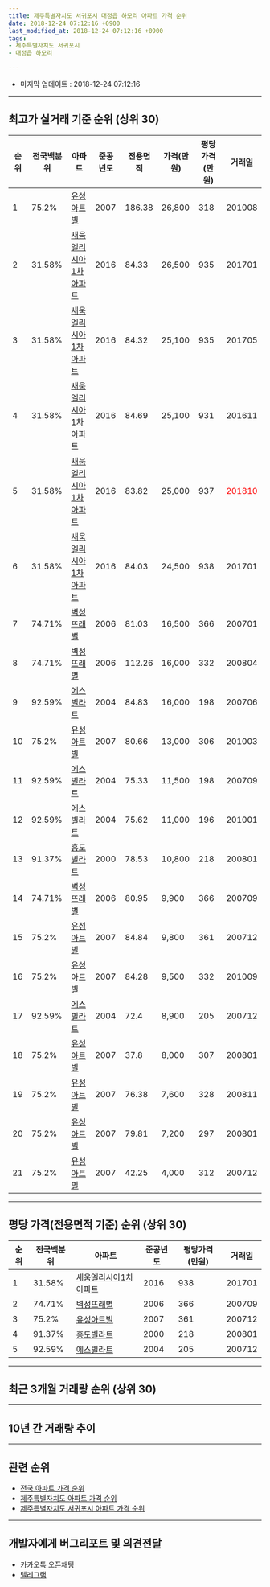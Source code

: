 ```yaml
---
title: 제주특별자치도 서귀포시 대정읍 하모리 아파트 가격 순위
date: 2018-12-24 07:12:16 +0900
last_modified_at: 2018-12-24 07:12:16 +0900
tags:
- 제주특별자치도 서귀포시
- 대정읍 하모리

---
```


* 마지막 업데이트 : 2018-12-24 07:12:16

---

## 최고가 실거래 기준 순위 (상위 30)


|순위|전국백분위|아파트|준공년도|전용면적|가격(만원)|평당가격(만원)|거래일|
|---|---|---|---|---|---|---|---|
|1|75.2%|[유성아트빌](https://search.naver.com/search.naver?query=%EC%A0%9C%EC%A3%BC%ED%8A%B9%EB%B3%84%EC%9E%90%EC%B9%98%EB%8F%84+%EC%84%9C%EA%B7%80%ED%8F%AC%EC%8B%9C+%EB%8C%80%EC%A0%95%EC%9D%8D+%ED%95%98%EB%AA%A8%EB%A6%AC+%EC%9C%A0%EC%84%B1%EC%95%84%ED%8A%B8%EB%B9%8C)|2007|186.38|26,800|318|201008|
|2|31.58%|[새움엘리시아1차 아파트](https://search.naver.com/search.naver?query=%EC%A0%9C%EC%A3%BC%ED%8A%B9%EB%B3%84%EC%9E%90%EC%B9%98%EB%8F%84+%EC%84%9C%EA%B7%80%ED%8F%AC%EC%8B%9C+%EB%8C%80%EC%A0%95%EC%9D%8D+%ED%95%98%EB%AA%A8%EB%A6%AC+%EC%83%88%EC%9B%80%EC%97%98%EB%A6%AC%EC%8B%9C%EC%95%841%EC%B0%A8+%EC%95%84%ED%8C%8C%ED%8A%B8)|2016|84.33|26,500|935|201701|
|3|31.58%|[새움엘리시아1차 아파트](https://search.naver.com/search.naver?query=%EC%A0%9C%EC%A3%BC%ED%8A%B9%EB%B3%84%EC%9E%90%EC%B9%98%EB%8F%84+%EC%84%9C%EA%B7%80%ED%8F%AC%EC%8B%9C+%EB%8C%80%EC%A0%95%EC%9D%8D+%ED%95%98%EB%AA%A8%EB%A6%AC+%EC%83%88%EC%9B%80%EC%97%98%EB%A6%AC%EC%8B%9C%EC%95%841%EC%B0%A8+%EC%95%84%ED%8C%8C%ED%8A%B8)|2016|84.32|25,100|935|201705|
|4|31.58%|[새움엘리시아1차 아파트](https://search.naver.com/search.naver?query=%EC%A0%9C%EC%A3%BC%ED%8A%B9%EB%B3%84%EC%9E%90%EC%B9%98%EB%8F%84+%EC%84%9C%EA%B7%80%ED%8F%AC%EC%8B%9C+%EB%8C%80%EC%A0%95%EC%9D%8D+%ED%95%98%EB%AA%A8%EB%A6%AC+%EC%83%88%EC%9B%80%EC%97%98%EB%A6%AC%EC%8B%9C%EC%95%841%EC%B0%A8+%EC%95%84%ED%8C%8C%ED%8A%B8)|2016|84.69|25,100|931|201611|
|5|31.58%|[새움엘리시아1차 아파트](https://search.naver.com/search.naver?query=%EC%A0%9C%EC%A3%BC%ED%8A%B9%EB%B3%84%EC%9E%90%EC%B9%98%EB%8F%84+%EC%84%9C%EA%B7%80%ED%8F%AC%EC%8B%9C+%EB%8C%80%EC%A0%95%EC%9D%8D+%ED%95%98%EB%AA%A8%EB%A6%AC+%EC%83%88%EC%9B%80%EC%97%98%EB%A6%AC%EC%8B%9C%EC%95%841%EC%B0%A8+%EC%95%84%ED%8C%8C%ED%8A%B8)|2016|83.82|25,000|937|<span style="color:red">201810</span>|
|6|31.58%|[새움엘리시아1차 아파트](https://search.naver.com/search.naver?query=%EC%A0%9C%EC%A3%BC%ED%8A%B9%EB%B3%84%EC%9E%90%EC%B9%98%EB%8F%84+%EC%84%9C%EA%B7%80%ED%8F%AC%EC%8B%9C+%EB%8C%80%EC%A0%95%EC%9D%8D+%ED%95%98%EB%AA%A8%EB%A6%AC+%EC%83%88%EC%9B%80%EC%97%98%EB%A6%AC%EC%8B%9C%EC%95%841%EC%B0%A8+%EC%95%84%ED%8C%8C%ED%8A%B8)|2016|84.03|24,500|938|201701|
|7|74.71%|[벽성뜨래별](https://search.naver.com/search.naver?query=%EC%A0%9C%EC%A3%BC%ED%8A%B9%EB%B3%84%EC%9E%90%EC%B9%98%EB%8F%84+%EC%84%9C%EA%B7%80%ED%8F%AC%EC%8B%9C+%EB%8C%80%EC%A0%95%EC%9D%8D+%ED%95%98%EB%AA%A8%EB%A6%AC+%EB%B2%BD%EC%84%B1%EB%9C%A8%EB%9E%98%EB%B3%84)|2006|81.03|16,500|366|200701|
|8|74.71%|[벽성뜨래별](https://search.naver.com/search.naver?query=%EC%A0%9C%EC%A3%BC%ED%8A%B9%EB%B3%84%EC%9E%90%EC%B9%98%EB%8F%84+%EC%84%9C%EA%B7%80%ED%8F%AC%EC%8B%9C+%EB%8C%80%EC%A0%95%EC%9D%8D+%ED%95%98%EB%AA%A8%EB%A6%AC+%EB%B2%BD%EC%84%B1%EB%9C%A8%EB%9E%98%EB%B3%84)|2006|112.26|16,000|332|200804|
|9|92.59%|[에스빌라트](https://search.naver.com/search.naver?query=%EC%A0%9C%EC%A3%BC%ED%8A%B9%EB%B3%84%EC%9E%90%EC%B9%98%EB%8F%84+%EC%84%9C%EA%B7%80%ED%8F%AC%EC%8B%9C+%EB%8C%80%EC%A0%95%EC%9D%8D+%ED%95%98%EB%AA%A8%EB%A6%AC+%EC%97%90%EC%8A%A4%EB%B9%8C%EB%9D%BC%ED%8A%B8)|2004|84.83|16,000|198|200706|
|10|75.2%|[유성아트빌](https://search.naver.com/search.naver?query=%EC%A0%9C%EC%A3%BC%ED%8A%B9%EB%B3%84%EC%9E%90%EC%B9%98%EB%8F%84+%EC%84%9C%EA%B7%80%ED%8F%AC%EC%8B%9C+%EB%8C%80%EC%A0%95%EC%9D%8D+%ED%95%98%EB%AA%A8%EB%A6%AC+%EC%9C%A0%EC%84%B1%EC%95%84%ED%8A%B8%EB%B9%8C)|2007|80.66|13,000|306|201003|
|11|92.59%|[에스빌라트](https://search.naver.com/search.naver?query=%EC%A0%9C%EC%A3%BC%ED%8A%B9%EB%B3%84%EC%9E%90%EC%B9%98%EB%8F%84+%EC%84%9C%EA%B7%80%ED%8F%AC%EC%8B%9C+%EB%8C%80%EC%A0%95%EC%9D%8D+%ED%95%98%EB%AA%A8%EB%A6%AC+%EC%97%90%EC%8A%A4%EB%B9%8C%EB%9D%BC%ED%8A%B8)|2004|75.33|11,500|198|200709|
|12|92.59%|[에스빌라트](https://search.naver.com/search.naver?query=%EC%A0%9C%EC%A3%BC%ED%8A%B9%EB%B3%84%EC%9E%90%EC%B9%98%EB%8F%84+%EC%84%9C%EA%B7%80%ED%8F%AC%EC%8B%9C+%EB%8C%80%EC%A0%95%EC%9D%8D+%ED%95%98%EB%AA%A8%EB%A6%AC+%EC%97%90%EC%8A%A4%EB%B9%8C%EB%9D%BC%ED%8A%B8)|2004|75.62|11,000|196|201001|
|13|91.37%|[흥도빌라트](https://search.naver.com/search.naver?query=%EC%A0%9C%EC%A3%BC%ED%8A%B9%EB%B3%84%EC%9E%90%EC%B9%98%EB%8F%84+%EC%84%9C%EA%B7%80%ED%8F%AC%EC%8B%9C+%EB%8C%80%EC%A0%95%EC%9D%8D+%ED%95%98%EB%AA%A8%EB%A6%AC+%ED%9D%A5%EB%8F%84%EB%B9%8C%EB%9D%BC%ED%8A%B8)|2000|78.53|10,800|218|200801|
|14|74.71%|[벽성뜨래별](https://search.naver.com/search.naver?query=%EC%A0%9C%EC%A3%BC%ED%8A%B9%EB%B3%84%EC%9E%90%EC%B9%98%EB%8F%84+%EC%84%9C%EA%B7%80%ED%8F%AC%EC%8B%9C+%EB%8C%80%EC%A0%95%EC%9D%8D+%ED%95%98%EB%AA%A8%EB%A6%AC+%EB%B2%BD%EC%84%B1%EB%9C%A8%EB%9E%98%EB%B3%84)|2006|80.95|9,900|366|200709|
|15|75.2%|[유성아트빌](https://search.naver.com/search.naver?query=%EC%A0%9C%EC%A3%BC%ED%8A%B9%EB%B3%84%EC%9E%90%EC%B9%98%EB%8F%84+%EC%84%9C%EA%B7%80%ED%8F%AC%EC%8B%9C+%EB%8C%80%EC%A0%95%EC%9D%8D+%ED%95%98%EB%AA%A8%EB%A6%AC+%EC%9C%A0%EC%84%B1%EC%95%84%ED%8A%B8%EB%B9%8C)|2007|84.84|9,800|361|200712|
|16|75.2%|[유성아트빌](https://search.naver.com/search.naver?query=%EC%A0%9C%EC%A3%BC%ED%8A%B9%EB%B3%84%EC%9E%90%EC%B9%98%EB%8F%84+%EC%84%9C%EA%B7%80%ED%8F%AC%EC%8B%9C+%EB%8C%80%EC%A0%95%EC%9D%8D+%ED%95%98%EB%AA%A8%EB%A6%AC+%EC%9C%A0%EC%84%B1%EC%95%84%ED%8A%B8%EB%B9%8C)|2007|84.28|9,500|332|201009|
|17|92.59%|[에스빌라트](https://search.naver.com/search.naver?query=%EC%A0%9C%EC%A3%BC%ED%8A%B9%EB%B3%84%EC%9E%90%EC%B9%98%EB%8F%84+%EC%84%9C%EA%B7%80%ED%8F%AC%EC%8B%9C+%EB%8C%80%EC%A0%95%EC%9D%8D+%ED%95%98%EB%AA%A8%EB%A6%AC+%EC%97%90%EC%8A%A4%EB%B9%8C%EB%9D%BC%ED%8A%B8)|2004|72.4|8,900|205|200712|
|18|75.2%|[유성아트빌](https://search.naver.com/search.naver?query=%EC%A0%9C%EC%A3%BC%ED%8A%B9%EB%B3%84%EC%9E%90%EC%B9%98%EB%8F%84+%EC%84%9C%EA%B7%80%ED%8F%AC%EC%8B%9C+%EB%8C%80%EC%A0%95%EC%9D%8D+%ED%95%98%EB%AA%A8%EB%A6%AC+%EC%9C%A0%EC%84%B1%EC%95%84%ED%8A%B8%EB%B9%8C)|2007|37.8|8,000|307|200801|
|19|75.2%|[유성아트빌](https://search.naver.com/search.naver?query=%EC%A0%9C%EC%A3%BC%ED%8A%B9%EB%B3%84%EC%9E%90%EC%B9%98%EB%8F%84+%EC%84%9C%EA%B7%80%ED%8F%AC%EC%8B%9C+%EB%8C%80%EC%A0%95%EC%9D%8D+%ED%95%98%EB%AA%A8%EB%A6%AC+%EC%9C%A0%EC%84%B1%EC%95%84%ED%8A%B8%EB%B9%8C)|2007|76.38|7,600|328|200811|
|20|75.2%|[유성아트빌](https://search.naver.com/search.naver?query=%EC%A0%9C%EC%A3%BC%ED%8A%B9%EB%B3%84%EC%9E%90%EC%B9%98%EB%8F%84+%EC%84%9C%EA%B7%80%ED%8F%AC%EC%8B%9C+%EB%8C%80%EC%A0%95%EC%9D%8D+%ED%95%98%EB%AA%A8%EB%A6%AC+%EC%9C%A0%EC%84%B1%EC%95%84%ED%8A%B8%EB%B9%8C)|2007|79.81|7,200|297|200801|
|21|75.2%|[유성아트빌](https://search.naver.com/search.naver?query=%EC%A0%9C%EC%A3%BC%ED%8A%B9%EB%B3%84%EC%9E%90%EC%B9%98%EB%8F%84+%EC%84%9C%EA%B7%80%ED%8F%AC%EC%8B%9C+%EB%8C%80%EC%A0%95%EC%9D%8D+%ED%95%98%EB%AA%A8%EB%A6%AC+%EC%9C%A0%EC%84%B1%EC%95%84%ED%8A%B8%EB%B9%8C)|2007|42.25|4,000|312|200712|


---

## 평당 가격(전용면적 기준) 순위 (상위 30)


|순위|전국백분위|아파트|준공년도|평당가격(만원)|거래일|
|---|---|---|---|---|---|
|1|31.58%|[새움엘리시아1차 아파트](https://search.naver.com/search.naver?query=%EC%A0%9C%EC%A3%BC%ED%8A%B9%EB%B3%84%EC%9E%90%EC%B9%98%EB%8F%84+%EC%84%9C%EA%B7%80%ED%8F%AC%EC%8B%9C+%EB%8C%80%EC%A0%95%EC%9D%8D+%ED%95%98%EB%AA%A8%EB%A6%AC+%EC%83%88%EC%9B%80%EC%97%98%EB%A6%AC%EC%8B%9C%EC%95%841%EC%B0%A8+%EC%95%84%ED%8C%8C%ED%8A%B8)|2016|938|201701|
|2|74.71%|[벽성뜨래별](https://search.naver.com/search.naver?query=%EC%A0%9C%EC%A3%BC%ED%8A%B9%EB%B3%84%EC%9E%90%EC%B9%98%EB%8F%84+%EC%84%9C%EA%B7%80%ED%8F%AC%EC%8B%9C+%EB%8C%80%EC%A0%95%EC%9D%8D+%ED%95%98%EB%AA%A8%EB%A6%AC+%EB%B2%BD%EC%84%B1%EB%9C%A8%EB%9E%98%EB%B3%84)|2006|366|200709|
|3|75.2%|[유성아트빌](https://search.naver.com/search.naver?query=%EC%A0%9C%EC%A3%BC%ED%8A%B9%EB%B3%84%EC%9E%90%EC%B9%98%EB%8F%84+%EC%84%9C%EA%B7%80%ED%8F%AC%EC%8B%9C+%EB%8C%80%EC%A0%95%EC%9D%8D+%ED%95%98%EB%AA%A8%EB%A6%AC+%EC%9C%A0%EC%84%B1%EC%95%84%ED%8A%B8%EB%B9%8C)|2007|361|200712|
|4|91.37%|[흥도빌라트](https://search.naver.com/search.naver?query=%EC%A0%9C%EC%A3%BC%ED%8A%B9%EB%B3%84%EC%9E%90%EC%B9%98%EB%8F%84+%EC%84%9C%EA%B7%80%ED%8F%AC%EC%8B%9C+%EB%8C%80%EC%A0%95%EC%9D%8D+%ED%95%98%EB%AA%A8%EB%A6%AC+%ED%9D%A5%EB%8F%84%EB%B9%8C%EB%9D%BC%ED%8A%B8)|2000|218|200801|
|5|92.59%|[에스빌라트](https://search.naver.com/search.naver?query=%EC%A0%9C%EC%A3%BC%ED%8A%B9%EB%B3%84%EC%9E%90%EC%B9%98%EB%8F%84+%EC%84%9C%EA%B7%80%ED%8F%AC%EC%8B%9C+%EB%8C%80%EC%A0%95%EC%9D%8D+%ED%95%98%EB%AA%A8%EB%A6%AC+%EC%97%90%EC%8A%A4%EB%B9%8C%EB%9D%BC%ED%8A%B8)|2004|205|200712|


---

## 최근 3개월 거래량 순위 (상위 30)


<div style="width:100%;">
    <canvas id="deal_count_ranking" height="250"></canvas>
</div>


<script>
new Chart(document.getElementById("deal_count_ranking"), {
    type: 'horizontalBar',
    data: {
        labels: ['새움엘리시아1차 아파트'],
        datasets: [{
            label: '실거래 수',
            data: [1],
            borderColor: "rgba(255, 0, 128, 1)",
            backgroundColor: "rgba(255, 0, 128, 0.5)",
            fill: false,
        }]
    },
    options: {
        responsive: true,
        title: {
            display: true,
            text: '최근 3개월 거래량 순위'
        },
        tooltips: {
            mode: 'index',
            intersect: false,
            callbacks: {
                title: function(tooltipItems, data) {
                    return "실거래 수:";
                },
                label: function(tooltipItem, data) {
                    return data.labels[tooltipItem.index] + ": " + tooltipItem.xLabel;
                }
            }
        },
        hover: {
            mode: 'nearest',
            intersect: true
        },
        scales: {
            xAxes: [{
                display: true,
                scaleLabel: {
                    display: true,
                    labelString: '실거래 수'
                },
                ticks: {
                    suggestedMin: 0,
                }
            }],
            yAxes: [{
                display: true,
                ticks: {
                    autoSkip: false,
                    callback: function(value, index, values) {
                        if (value.length > 15)
                            return value.substr(0, 13) + "...";
                        else
                            return value;
                    }
                },
                scaleLabel: {
                    display: false,
                }
            }]
        }
    }
});

</script>


---

## 10년 간 거래량 추이


<div style="width:100%;">
    <canvas id="deal_progress" height="250"></canvas>
</div>

<script>
new Chart(document.getElementById("deal_progress"), {
    type: 'line',
    data: {
        labels: ['200812','200901','200902','200903','200904','200905','200906','200907','200908','200909','200910','200911','200912','201001','201002','201003','201004','201005','201006','201007','201008','201009','201010','201011','201012','201101','201102','201103','201104','201105','201106','201107','201108','201109','201110','201111','201112','201201','201202','201203','201204','201205','201206','201207','201208','201209','201210','201211','201212','201301','201302','201303','201304','201305','201306','201307','201308','201309','201310','201311','201312','201401','201402','201403','201404','201405','201406','201407','201408','201409','201410','201411','201412','201501','201502','201503','201504','201505','201506','201507','201508','201509','201510','201511','201512','201601','201602','201603','201604','201605','201606','201607','201608','201609','201610','201611','201612','201701','201702','201703','201704','201705','201706','201707','201708','201709','201710','201711','201712','201801','201802','201803','201804','201805','201806','201807','201808','201809','201810','201811','201812'],
        datasets: [{
            label: '실거래 수',
            pointRadius: 1,
            data: [0, 0, 1, 1, 0, 1, 0, 0, 0, 1, 0, 0, 2, 1, 1, 1, 1, 0, 0, 0, 1, 2, 0, 0, 0, 1, 1, 1, 1, 0, 0, 0, 2, 0, 1, 0, 0, 0, 0, 1, 0, 0, 2, 0, 0, 0, 0, 0, 2, 0, 0, 1, 0, 1, 0, 1, 0, 0, 0, 0, 0, 1, 0, 0, 0, 0, 0, 0, 0, 0, 0, 0, 0, 0, 2, 0, 0, 2, 0, 0, 0, 1, 0, 0, 0, 1, 1, 0, 0, 0, 0, 0, 2, 4, 3, 2, 2, 3, 0, 0, 0, 1, 1, 0, 0, 0, 0, 2, 0, 1, 2, 0, 0, 0, 1, 0, 0, 0, 1, 0, 0],
            borderColor: "rgba(255, 201, 14, 1)",
            backgroundColor: "rgba(255, 201, 14, 0.5)",
            fill: true,
        }]
    },
    options: {
        responsive: true,
        title: {
            display: true,
            text: '10년간 거래량 추이'
        },
        tooltips: {
            mode: 'index',
            intersect: false,
        },
        hover: {
            mode: 'nearest',
            intersect: true
        },
        scales: {
            xAxes: [{
                display: true,
                scaleLabel: {
                    display: true,
                    labelString: '년/월'
                }
            }],
            yAxes: [{
                display: true,
                ticks: {
                    suggestedMin: 0,
                },
                scaleLabel: {
                    display: true,
                    labelString: '실거래 수'
                }
            }]
        }
    }
});

</script>


---

## 관련 순위

- [전국 아파트 가격 순위](https://inasie.github.io/apt-ranking/전국)
- [제주특별자치도 아파트 가격 순위](https://inasie.github.io/apt-ranking/제주특별자치도)
- [제주특별자치도 서귀포시 아파트 가격 순위](https://inasie.github.io/apt-ranking/제주특별자치도-서귀포시)


---

## 개발자에게 버그리포트 및 의견전달

- [카카오톡 오픈채팅](https://open.kakao.com/o/gLJUAP4)
- [텔레그램](https://t.me/inasie)

